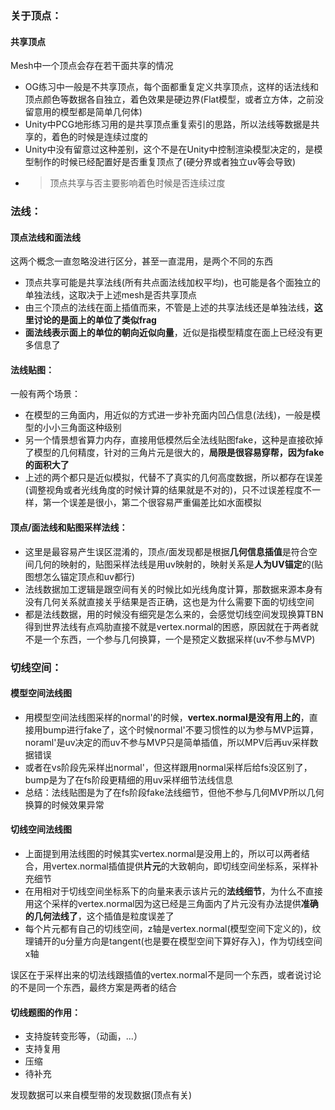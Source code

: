 ### 关于顶点：
#### 共享顶点
Mesh中一个顶点会存在若干面共享的情况  
- OG练习中一般是不共享顶点，每个面都重复定义共享顶点，这样的话法线和顶点颜色等数据各自独立，着色效果是硬边界(Flat模型，或者立方体，之前没留意用的模型都是简单几何体)
- Unity中PCG地形练习用的是共享顶点重复索引的思路，所以法线等数据是共享的，着色的时候是连续过度的
- Unity中没有留意过这种差别，这个不是在Unity中控制渲染模型决定的，是模型制作的时候已经配置好是否重复顶点了(硬分界或者独立uv等会导致)
- > 顶点共享与否主要影响着色时候是否连续过度

### 法线：
#### 顶点法线和面法线
这两个概念一直忽略没进行区分，甚至一直混用，是两个不同的东西
- 顶点共享可能是共享法线(所有共点面法线加权平均)，也可能是各个面独立的单独法线，这取决于上述mesh是否共享顶点
- 由三个顶点的法线在面上插值而来，不管是上述的共享法线还是单独法线，**这里讨论的是面上的单位了类似frag**
- **面法线表示面上的单位的朝向近似向量**，近似是指模型精度在面上已经没有更多信息了

#### 法线贴图：
一般有两个场景：
- 在模型的三角面内，用近似的方式进一步补充面内凹凸信息(法线)，一般是模型的小小三角面这种级别
- 另一个情景想省算力内存，直接用低模然后全法线贴图fake，这种是直接砍掉了模型的几何精度，针对的三角片元是很大的，**局限是很容易穿帮，因为fake的面积大了**
- 上述的两个都只是近似模拟，代替不了真实的几何高度数据，所以都存在误差(调整视角或者光线角度的时候计算的结果就是不对的)，只不过误差程度不一样，第一个误差是很小，第二个很容易严重偏差比如水面模拟

#### 顶点/面法线和贴图采样法线：
- 这里是最容易产生误区混淆的，顶点/面发现都是根据**几何信息插值**是符合空间几何的映射的，贴图采样法线是用uv映射的，映射关系是**人为UV锚定**的(贴图想怎么锚定顶点和uv都行)  
- 法线数据加工逻辑是跟空间有关的时候比如光线角度计算，那数据来源本身有没有几何关系就直接关乎结果是否正确，这也是为什么需要下面的切线空间
- 都是法线数据，用的时候没有细究是怎么来的，会感觉切线空间发现换算TBN得到世界法线有点鸡肋直接不就是vertex.normal的困惑，原因就在于两者就不是一个东西，一个参与几何换算，一个是预定义数据采样(uv不参与MVP)

### 切线空间：
#### 模型空间法线图
- 用模型空间法线图采样的normal'的时候，**vertex.normal是没有用上的**，直接用bump进行fake了，这个时候normal'不要习惯性的以为参与MVP运算，noraml'是uv决定的而uv不参与MVP只是简单插值，所以MPV后再uv采样数据错误
- 或者在vs阶段先采样出normal'，但这样跟用normal采样后给fs没区别了，bump是为了在fs阶段更精细的用uv采样细节法线信息
- 总结：法线贴图是为了在fs阶段fake法线细节，但他不参与几何MVP所以几何换算的时候效果异常

#### 切线空间法线图
- 上面提到用法线图的时候其实vertex.normal是没用上的，所以可以两者结合，用vertex.normal插值提供**片元**的大致朝向，即切线空间坐标系，采样补充细节
- 在用相对于切线空间坐标系下的向量来表示该片元的**法线细节**，为什么不直接用这个采样的vertex.normal因为这已经是三角面内了片元没有办法提供**准确的几何法线了**，这个插值是粒度误差了
- 每个片元都有自己的切线空间，z轴是vertex.normal(模型空间下定义的)，纹理铺开的u分量方向是tangent(也是要在模型空间下算好存入)，作为切线空间x轴

误区在于采样出来的切法线跟插值的vertex.normal不是同一个东西，或者说讨论的不是同一个东西，最终方案是两者的结合

#### 切线题图的作用：
- 支持旋转变形等，（动画，...）
- 支持复用
- 压缩
- 待补充

发现数据可以来自模型带的发现数据(顶点有关)
